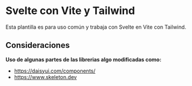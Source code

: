 # Svelte con Vite y Tailwind

Esta plantilla es para uso común y trabaja con Svelte en Vite con Tailwind.

## Consideraciones
**Uso de algunas partes de las librerias algo modificadas como:**

- https://daisyui.com/components/
- https://www.skeleton.dev
